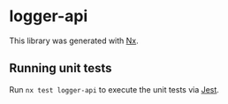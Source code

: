 # logger-api

This library was generated with [Nx](https://nx.dev).

## Running unit tests

Run `nx test logger-api` to execute the unit tests via [Jest](https://jestjs.io).
